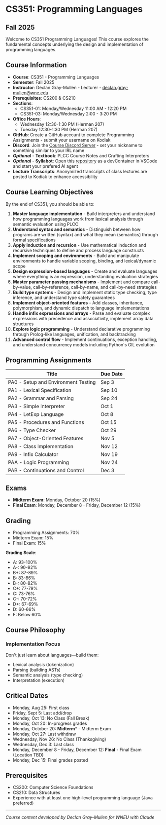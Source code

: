 # CS351: Programming Languages
## Fall 2025

Welcome to CS351 Programming Languages! This course explores the fundamental concepts underlying the design and implementation of programming languages.

## Course Information

- **Course**: CS351 - Programming Languages
- **Semester**: Fall 2025
- **Instructor**: Declan Gray-Mullen - Lecturer - declan.gray-mullen@wne.edu
- **Prerequisites**: CS200 & CS210
- **Sections**:
  - CS351-01: Monday/Wednesday 11:00 AM - 12:20 PM
  - CS351-03: Monday/Wednesday 2:00 - 3:20 PM
- **Office Hours**:
  - Wednesday 12:30-1:30 PM (Herman 207)
  - Tuesday 12:30-1:30 PM (Herman 207)
- **GitHub**: Create a GitHub account to complete Programming Assignments - submit your username on Kodiak
- **Discord**: Join the [Course Discord Server](https://discord.gg/yN3Hq58HZS) - set your nickname to something similar to your IRL name
- **_Optional_** - **Textbook**:  PLCC Course Notes and Crafting Interpreters
- **_Optional_** - **Syllabot**: Open this [repository](https://github.com/wne-cs351-f25/pl-syllabot) as a devContainer in VSCode and start your prefered AI agent
- **Lecture Transcripts**: Anonymized transcripts of class lectures are posted to Kodiak to enhance accessibility

## Course Learning Objectives

By the end of CS351, you should be able to:

1. **Master language implementation** - Build interpreters and understand how programming languages work from lexical analysis through semantic evaluation using PLCC
1. **Understand syntax and semantics** - Distinguish between how programs are written (syntax) and what they mean (semantics) through formal specifications
1. **Apply induction and recursion** - Use mathematical induction and recursive techniques to define and process language constructs
1. **Implement scoping and environments** - Build and manipulate environments to handle variable scoping, binding, and lexical/dynamic scope
1. **Design expression-based languages** - Create and evaluate languages where everything is an expression, understanding evaluation strategies
1. **Master parameter passing mechanisms** - Implement and compare call-by-value, call-by-reference, call-by-name, and call-by-need strategies
1. **Build type systems** - Design and implement static type checking, type inference, and understand type safety guarantees
1. **Implement object-oriented features** - Add classes, inheritance, polymorphism, and dynamic dispatch to language implementations
1. **Handle infix expressions and arrays** - Parse and evaluate complex expressions with precedence and associativity, implement array data structures
1. **Explore logic programming** - Understand declarative programming through Prolog-like languages, unification, and backtracking
1. **Advanced control flow** - Implement continuations, exception handling, and understand concurrency models including Python's GIL evolution


## Programming Assignments

| Title | Due Date |
|------------|-------|
| PA0 - Setup and Environment Testing | Sep 3 |
| PA1 - Lexical Specification | Sep 10 |
| PA2 - Grammar and Parsing | Sep 24 |
| PA3 - Simple Interpreter | Oct 1 |
| PA4 - LetExp Language | Oct 8 |
| PA5 - Procedures and Functions | Oct 15 |
| PA6 - Type Checker | Oct 29 |
| PA7 - Object-Oriented Features | Nov 5 |
| PA8 - Class Implementation | Nov 12 |
| PA9 - Infix Calculator | Nov 19 |
| PAA - Logic Programming | Nov 24 |
| PAB - Continuations and Control | Dec 3 |


## Exams

- **Midterm Exam**: Monday, October 20 (15%)
- **Final Exam**: Monday, December 8 - Friday, December 12 (15%)

## Grading

- Programming Assignments: 70%
- Midterm Exam: 15%
- Final Exam: 15%

**Grading Scale**:
- A: 93-100%
- A-: 90-92%
- B+: 87-89%
- B: 83-86%
- B-: 80-82%
- C+: 77-79%
- C: 73-76%
- C-: 70-72%
- D+: 67-69%
- D: 60-66%
- F: Below 60%

## Course Philosophy

### Implementation Focus

Don't just learn about languages—build them:
- Lexical analysis (tokenization)
- Parsing (building ASTs)
- Semantic analysis (type checking)
- Interpretation (execution)

## Critical Dates

- Monday, Aug 25: First class
- Friday, Sept 5: Last add/drop
- Monday, Oct 13: No Class (Fall Break)
- Monday, Oct 20: In-progress grades
- Monday, October 20: **Midterm*** - Midterm Exam
- Monday, Oct 27: Last withdraw
- Wednesday, Nov 26: No Class (Thanksgiving)
- Wednesday, Dec 3: Last class
- Monday, December 8 - Friday, December 12: **Final** - Final Exam (Location TBD)
- Monday, Dec 15: Final grades posted

## Prerequisites

- CS200: Computer Science Foundations
- CS210: Data Structures
- Experience with at least one high-level programming language (Java preferred)

---

_Course content developed by Declan Gray-Mullen for WNEU with Claude_